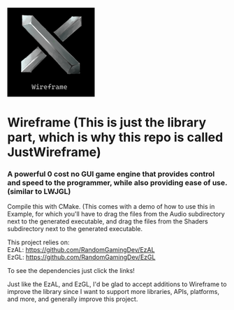 <img src="Wireframelogo.png" width="200"/> <br/>
# Wireframe (This is just the library part, which is why this repo is called JustWireframe)

### A powerful 0 cost no GUI game engine that provides control and speed to the programmer, while also providing ease of use. (similar to LWJGL)

Compile this with CMake. (This comes with a demo of how to use this in Example, for which you'll have to drag the files from the Audio subdirectory next to the generated executable, and drag the files from the Shaders subdirectory next to the generated executable.

This project relies on: <br/>
EzAL: https://github.com/RandomGamingDev/EzAL <br/>
EzGL: https://github.com/RandomGamingDev/EzGL

To see the dependencies just click the links!

Just like the EzAL, and EzGL, I'd be glad to accept additions to Wireframe to improve the library since I want to support more libraries, APIs, platforms, and more, and generally improve this project.
